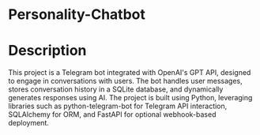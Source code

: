 # Personality-Chatbot

# Description

This project is a Telegram bot integrated with OpenAI's GPT API, designed to engage in conversations with users. The bot handles user messages, stores conversation history in a SQLite database, and dynamically generates responses using AI. The project is built using Python, leveraging libraries such as python-telegram-bot for Telegram API interaction, SQLAlchemy for ORM, and FastAPI for optional webhook-based deployment.
